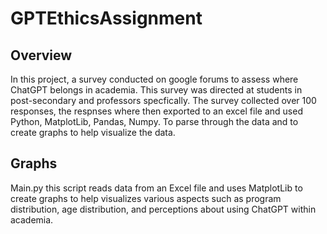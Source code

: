 # GPTEthicsAssignment

## Overview
In this project, a survey conducted on google forums to assess where ChatGPT belongs in academia. This survey was directed at students in post-secondary and professors specfically. The survey collected over 100 responses, the respnses where then exported to an excel file and used Python, MatplotLib, Pandas, Numpy. To parse through the data and to create graphs to help visualize the data. 

## Graphs
 Main.py this script reads data from an Excel file and uses MatplotLib to create graphs to help visualizes various aspects such as program distribution, age distribution, and perceptions about using ChatGPT within academia. 
